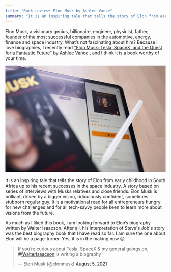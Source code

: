 ```yaml
---
title: "Book review: Elon Musk by Ashlee Vance"
summary: "It is an inspiring tale that tells the story of Elon from early childhood in South Africa up to his recent successes in the space industry. A story based on series of interviews with Musks relatives and close friends. It is a book worthy of your time."
---
```


Elon Musk, a visionary genius, billionaire, engineer, physicist, father, founder of the most successful companies in the automotive, energy, finance and space industry. What’s not fascinating about him? Because I love biographies, I recently read ["Elon Musk: Tesla, SpaceX, and the Quest for a Fantastic Future" by Ashlee Vance](https://www.goodreads.com/book/show/25541028-elon-musk) , and I think it is a book worthy of your time.

![Elon Musk by Ashlee Vance](2021-09-09-1.jpg)

It is an inspiring tale that tells the story of Elon from early childhood in South Africa up to his recent successes in the space industry. A story based on series of interviews with Musks relatives and close friends. Elon Musk is brilliant, driven by a bigger vision, ridiculously confident, sometimes stubborn regular guy. It is a motivational read for all entrepreneurs hungry for new challenges and for all tech-savvy people keen to learn more about visions from the future.

As much as I liked this book, I am looking forward to Elon’s biography written by Walter Isaacson. After all, his interpretation of Steve's Job's story was the best biography book that I have read so far. I am sure the one about Elon will be a page-turner. Yes, it is in the making now 😉

<blockquote class="twitter-tweet"><p lang="en" dir="ltr">If you’re curious about Tesla, SpaceX &amp; my general goings on, <a href="https://twitter.com/WalterIsaacson?ref_src=twsrc%5Etfw">@WalterIsaacson</a> is writing a biography</p>&mdash; Elon Musk (@elonmusk) <a href="https://twitter.com/elonmusk/status/1423104512479334402?ref_src=twsrc%5Etfw">August 5, 2021</a></blockquote> <script async src="https://platform.twitter.com/widgets.js" charset="utf-8"></script>
